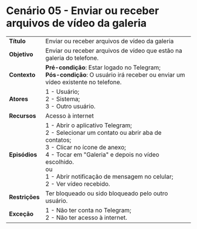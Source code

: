 # Cenário 05 - Enviar ou receber arquivos de vídeo da galeria

|                |                                                                                                                                                                                                                                                                            |
| -------------- | :------------------------------------------------------------------------------------------------------------------------------------------------------------------------------------------------------------------------------------------------------------------------- |
| **Título**     | Enviar ou receber arquivos de vídeo da galeria                                                                                                                                                                                                                             |
| **Objetivo**   | Enviar ou receber arquivos de vídeo que estão na galeria do telefone.                                                                                                                                                                                                      |
| **Contexto**   | **Pré-condição**: Estar logado no Telegram;<br>**Pós-condição**: O usuário irá receber ou enviar um vídeo existente no telefone.                                                                                                                                           |
| **Atores**     | 1 - Usuário;<br> 2 - Sistema; <br> 3 - Outro usuário.                                                                                                                                                                                                                      |
| **Recursos**   | Acesso à internet                                                                                                                                                                                                                                                          |
| **Episódios**  | 1 - Abrir o aplicativo Telegram; <br> 2 - Selecionar um contato ou abrir aba de contatos; <br>3 - Clicar no ícone de anexo; <br>4 - Tocar em "Galeria" e depois no vídeo escolhido.<br> ou <br> 1 - Abrir notificação de mensagem no celular; <br> 2 - Ver vídeo recebido. |
| **Restrições** | Ter bloqueado ou sido bloqueado pelo outro usuário.                                                                                                                                                                                                                        |
| **Exceção**    | 1 - Não ter conta no Telegram;<br> 2 - Não ter acesso à internet.                                                                                                                                                                                                          |
